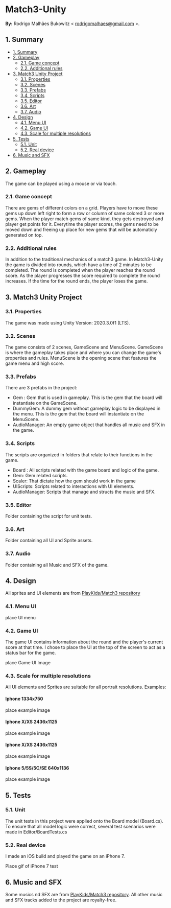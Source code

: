 
# Match3-Unity

**By:** Rodrigo Malhães Bukowitz < rodrigomalhaes@gmail.com >. 

## 1. Summary

- [1. Summary](#1-summary)
- [2. Gameplay](#2-gameplay)
     - [2.1. Game concept](#21-game-concept) 
     - [2.2. Additional rules](#22-additional-rules) 
- [3. Match3 Unity Project](#3-match3-unity-project)
     - [3.1. Properties](#31-properties) 
     - [3.2. Scenes](#32-scenes) 
     - [3.3. Prefabs](#33-prefabs) 
     - [3.4. Scripts](#34-scripts) 
     - [3.5. Editor](#35-editor) 
     - [3.6. Art](#36-art) 
     - [3.7. Audio](#37-audio) 
- [4. Design](#4-design)
     - [4.1. Menu UI](#41-menu-ui)
     - [4.2. Game UI](#42-game-ui)
     - [4.3. Scale for multiple resolutions](#43-scale-for-multiple-resolutions)
- [5. Tests](#5-tests)
    - [5.1. Unit](#51-unit)
    - [5.2. Real device](#52-real-device)
- [6. Music and SFX](#6-music-and-sfx)

## 2. Gameplay

The game can be played using a mouse or via touch.

### 2.1. Game concept

There are gems of different colors on a grid. Players have to move these gems up down left right to form a row or column of same colored 3 or more gems. When the player match gems of same kind, they gets destroyed and player get points for it. Everytime the player scores, the gems need to be moved down and freeing up place for new gems that will be automaticly generated on top. 

### 2.2. Additional rules

In addition to the traditional mechanics of a match3 game. In Match3-Unity the game is divided into rounds, which have a time of 2 minutes to be completed. The round is completed when the player reaches the round score. As the player progresses the score required to complete the round increases. If the time for the round ends, the player loses the game.



## 3. Match3 Unity Project

### 3.1. Properties

The game was made using Unity Version: 2020.3.0f1 (LTS).

### 3.2. Scenes

The game consists of 2 scenes, GameScene and MenuScene. GameScene is where the gameplay takes place and where you can change the game's properties and rules. 
MenuScene is the opening scene that features the game menu and high score.

### 3.3. Prefabs

There are 3 prefabs in the project:
- Gem : Gem that is used in gameplay. This is the gem that the board will instantiate on the GameScene.
- DummyGem: A dummy gem without gameplay logic to be displayed in the menu. This is the gem that the board will instantiate on the MenuScene.
- AudioManager: An empty game object that handles all music and SFX in the game.

### 3.4. Scripts

The scripts are organized in folders that relate to their functions in the game.
- Board : All scripts related with the game board and logic of the game.
- Gem: Gem related scripts. 
- Scaler: That dictate how the gem should work in the game
- UIScripts: Scripts related to interactions with UI elements.
- AudioManager: Scripts that manage and structs the music and SFX.

### 3.5. Editor

Folder containing the script for unit tests.

### 3.6. Art

Folder containing all UI and Sprite assets.

### 3.7. Audio 

Folder containing all Music and SFX of the game.

## 4. Design

All sprites and UI elements are from [PlayKids/Match3 repository](https://github.com/PlayKids/match3-test)

### 4.1. Menu UI

place UI menu 

### 4.2. Game UI

The game UI contains information about the round and the player's current score at that time. I chose to place the UI at the top of the screen to act as a status bar for the game.

place Game UI Image 

### 4.3. Scale for multiple resolutions

All UI elements and Sprites are suitable for all portrait resolutions.
Examples:

#### Iphone 1334x750

place example image 

#### Iphone X/XS 2436x1125

place example image 

#### Iphone X/XS 2436x1125

place example image 

#### Iphone 5/5S/5C/SE 640x1136

place example image 

## 5. Tests 

### 5.1. Unit

The unit tests in this project were applied onto the Board model (Board.cs). To ensure that all model logic were correct, several test scenarios were made in Editor/BoardTests.cs

### 5.2. Real device

I made an iOS build and played the game on an iPhone 7.

Place gif of iPhone 7 test

## 6. Music and SFX   

Some musics nd SFX are from [PlayKids/Match3 repository](https://github.com/PlayKids/match3-test).
All other music and SFX tracks added to the project are royalty-free. 




